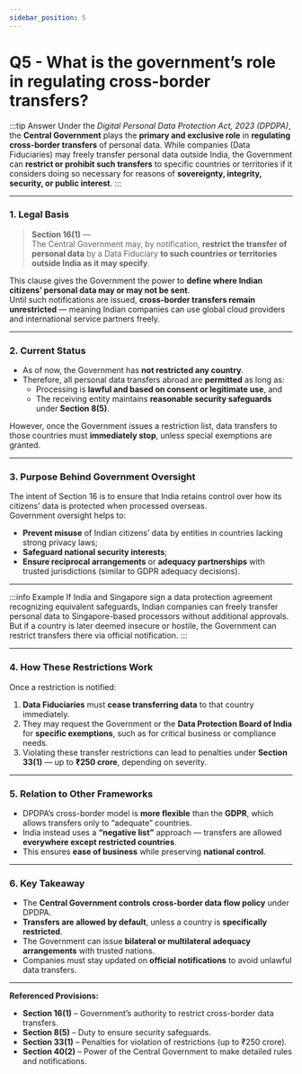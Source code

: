 ```yaml
---
sidebar_position: 5
---
```


# Q5 - What is the government’s role in regulating cross-border transfers?

:::tip Answer
Under the *Digital Personal Data Protection Act, 2023 (DPDPA)*, the **Central Government** plays the **primary and exclusive role** in **regulating cross-border transfers** of personal data. While companies (Data Fiduciaries) may freely transfer personal data outside India, the Government can **restrict or prohibit such transfers** to specific countries or territories if it considers doing so necessary for reasons of **sovereignty, integrity, security, or public interest**.
:::

---

### **1. Legal Basis**

> **Section 16(1)** —  
> The Central Government may, by notification, **restrict the transfer of personal data** by a Data Fiduciary **to such countries or territories outside India as it may specify**.  

This clause gives the Government the power to **define where Indian citizens’ personal data may or may not be sent**.  
Until such notifications are issued, **cross-border transfers remain unrestricted** — meaning Indian companies can use global cloud providers and international service partners freely.

---

### **2. Current Status**

- As of now, the Government has **not restricted any country**.  
- Therefore, all personal data transfers abroad are **permitted** as long as:  
  - Processing is **lawful and based on consent or legitimate use**, and  
  - The receiving entity maintains **reasonable security safeguards** under **Section 8(5)**.

However, once the Government issues a restriction list, data transfers to those countries must **immediately stop**, unless special exemptions are granted.

---

### **3. Purpose Behind Government Oversight**

The intent of Section 16 is to ensure that India retains control over how its citizens’ data is protected when processed overseas.  
Government oversight helps to:
- **Prevent misuse** of Indian citizens’ data by entities in countries lacking strong privacy laws;  
- **Safeguard national security interests**;  
- **Ensure reciprocal arrangements** or **adequacy partnerships** with trusted jurisdictions (similar to GDPR adequacy decisions).

---

:::info Example
If India and Singapore sign a data protection agreement recognizing equivalent safeguards, Indian companies can freely transfer personal data to Singapore-based processors without additional approvals. But if a country is later deemed insecure or hostile, the Government can restrict transfers there via official notification.
:::

---

### **4. How These Restrictions Work**

Once a restriction is notified:
1. **Data Fiduciaries** must **cease transferring data** to that country immediately.  
2. They may request the Government or the **Data Protection Board of India** for **specific exemptions**, such as for critical business or compliance needs.  
3. Violating these transfer restrictions can lead to penalties under **Section 33(1)** — up to **₹250 crore**, depending on severity.

---

### **5. Relation to Other Frameworks**

- DPDPA’s cross-border model is **more flexible** than the **GDPR**, which allows transfers only to “adequate” countries.  
- India instead uses a **“negative list”** approach — transfers are allowed **everywhere except restricted countries**.  
- This ensures **ease of business** while preserving **national control**.

---

### **6. Key Takeaway**

- The **Central Government controls cross-border data flow policy** under DPDPA.  
- **Transfers are allowed by default**, unless a country is **specifically restricted**.  
- The Government can issue **bilateral or multilateral adequacy arrangements** with trusted nations.  
- Companies must stay updated on **official notifications** to avoid unlawful data transfers.

---

**Referenced Provisions:**  
- **Section 16(1)** – Government’s authority to restrict cross-border data transfers.  
- **Section 8(5)** – Duty to ensure security safeguards.  
- **Section 33(1)** – Penalties for violation of restrictions (up to ₹250 crore).  
- **Section 40(2)** – Power of the Central Government to make detailed rules and notifications.